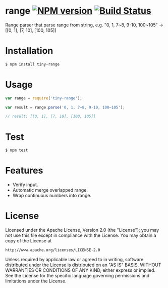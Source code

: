 range [![NPM version](https://badge.fury.io/js/tiny-range.svg)](http://badge.fury.io/js/tiny-range) [![Build Status](https://travis-ci.org/Tjatse/range.svg?branch=master)](https://travis-ci.org/Tjatse/range)
=====

Range parser that parse range from string, e.g. "0, 1, 7~8, 9-10, 100~105" -> [[0, 1], [7, 10], [100, 105]]

# Installation
```bash
$ npm install tiny-range
```

# Usage
```javascript
var range = require('tiny-range');

var result = range.parse('0, 1, 7~8, 9-10, 100~105');

// result: [[0, 1], [7, 10], [100, 105]]
```

# Test
```bash
$ npm test
```

# Features
- Verify input.
- Automatic merge overlapped range.
- Wrap continuous numbers into range.


# License
Licensed under the Apache License, Version 2.0 (the "License");
you may not use this file except in compliance with the License.
You may obtain a copy of the License at

    http://www.apache.org/licenses/LICENSE-2.0

Unless required by applicable law or agreed to in writing, software
distributed under the License is distributed on an "AS IS" BASIS,
WITHOUT WARRANTIES OR CONDITIONS OF ANY KIND, either express or implied.
See the License for the specific language governing permissions and
limitations under the License.